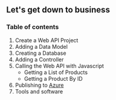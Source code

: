 ## Let's get down to business

### Table of contents

1. Create a Web API Project
2. Adding a Data Model
3. Creating a Database
4. Adding a Controller
5. Calling the Web API with Javascript
    * Getting a List of Products
    * Getting a Product By ID
6. Publishing to [Azure](https://azure.microsoft.com/)
7. Tools and software

